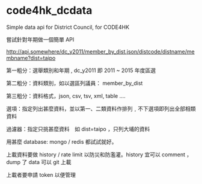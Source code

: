 # code4hk_dcdata
Simple data api for District Council, for CODE4HK

嘗試針對年期做一個簡單 API

http://api.somewhere/dc_y2011/member_by_dist.json/distcode/distname/membname?dist=taipo

第一粗分：選舉類別和年期 , dc_y2011 即 2011 ~ 2015 年度區選

第二粗分：資料類別，如以選區列議員： member_by_dist

第三粗分：資料格式，json, csv, tsv, xml, table ....

選項：指定列出甚麼資料，並以第一、二類資料作排列﹐不下選項即列出全部相類資料

過濾器：指定只挑甚麼資料　如 dist=taipo ，只列大埔的資料

用甚麼 database: mongo / redis 都試試就好。

上載資料要做 history / rate limit 以防災和防濫灌。history 宜可以 comment ，dump 了 data 可以 git 上載

上載者要申請 token 以便管理
